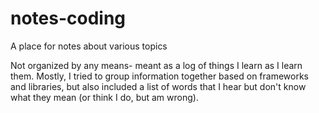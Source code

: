 # notes-coding
A place for notes about various topics


Not organized by any means- meant as a log of things I learn as I learn them. Mostly, I tried to group information together based on frameworks and libraries, but also included a list of words that I hear but don't know what they mean (or think I do, but am wrong). 
